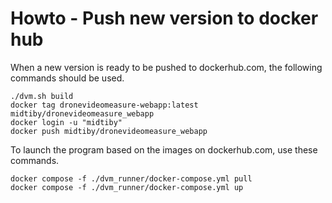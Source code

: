# Howto - Push new version to docker hub

When a new version is ready to be pushed to dockerhub.com, the following commands should be used.
```
./dvm.sh build
docker tag dronevideomeasure-webapp:latest midtiby/dronevideomeasure_webapp
docker login -u "midtiby"
docker push midtiby/dronevideomeasure_webapp
```

To launch the program based on the images on dockerhub.com, use these commands.
```
docker compose -f ./dvm_runner/docker-compose.yml pull
docker compose -f ./dvm_runner/docker-compose.yml up
```
